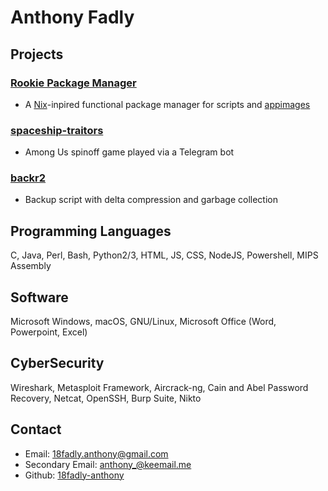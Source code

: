 # Anthony Fadly

## Projects

### [Rookie Package Manager](https://github.com/18fadly-anthony/rookie)

- A [Nix](https://nixos.org)-inpired functional package manager for scripts and [appimages](https://appimage.org/)

### [spaceship-traitors](https://github.com/18fadly-anthony/spaceship-traitors)

- Among Us spinoff game played via a Telegram bot

### [backr2](https://github.com/18fadly-anthony/backr2)

- Backup script with delta compression and garbage collection

## Programming Languages

C, Java, Perl, Bash, Python2/3, HTML, JS, CSS, NodeJS, Powershell, MIPS Assembly

## Software

Microsoft Windows, macOS, GNU/Linux, Microsoft Office (Word, Powerpoint, Excel)

## CyberSecurity

Wireshark, Metasploit Framework, Aircrack-ng, Cain and Abel Password Recovery, Netcat, OpenSSH, Burp Suite, Nikto

## Contact

- Email: [18fadly.anthony@gmail.com](mailto:18fadly.anthony@gmail.com)
- Secondary Email: [anthony_@keemail.me](mailto:anthony_@keemail.me)
- Github: [18fadly-anthony](https://github.com/18fadly-anthony)

